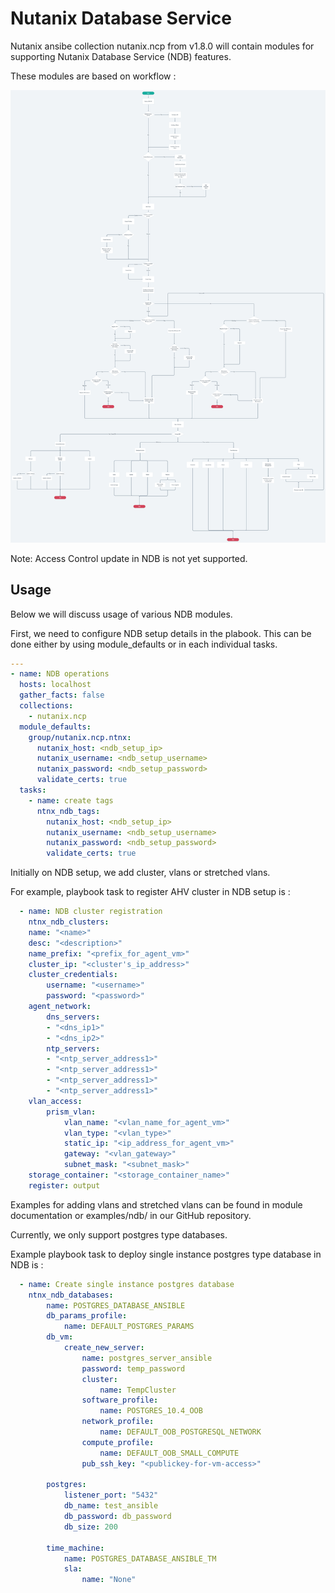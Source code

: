 # Nutanix Database Service
Nutanix ansibe collection nutanix.ncp from v1.8.0 will contain modules for supporting Nutanix Database Service (NDB) features.

These modules are based on workflow :

![NDB workflow](ndb_workflow.png)

Note: Access Control update in NDB is not yet supported.

## Usage
Below we will discuss usage of various NDB modules.

First, we need to configure NDB setup details in the plabook. This can be done either by using module_defaults or in each individual tasks.

```yaml
---
- name: NDB operations
  hosts: localhost
  gather_facts: false
  collections:
    - nutanix.ncp
  module_defaults:
    group/nutanix.ncp.ntnx:
      nutanix_host: <ndb_setup_ip>
      nutanix_username: <ndb_setup_username>
      nutanix_password: <ndb_setup_password>
      validate_certs: true
  tasks:
    - name: create tags
      ntnx_ndb_tags:
        nutanix_host: <ndb_setup_ip>
        nutanix_username: <ndb_setup_username>
        nutanix_password: <ndb_setup_password>
        validate_certs: true
```

Initially on NDB setup, we add cluster, vlans or stretched vlans.

For example, playbook task to register AHV cluster in NDB setup is :

```yaml
  - name: NDB cluster registration
    ntnx_ndb_clusters:
    name: "<name>"
    desc: "<description>"
    name_prefix: "<prefix_for_agent_vm>"
    cluster_ip: "<cluster's_ip_address>"
    cluster_credentials:
        username: "<username>"
        password: "<password>"
    agent_network:
        dns_servers:
        - "<dns_ip1>"
        - "<dns_ip2>"
        ntp_servers:
        - "<ntp_server_address1>"
        - "<ntp_server_address1>"
        - "<ntp_server_address1>"
        - "<ntp_server_address1>"
    vlan_access:
        prism_vlan:
            vlan_name: "<vlan_name_for_agent_vm>"
            vlan_type: "<vlan_type>"
            static_ip: "<ip_address_for_agent_vm>"
            gateway: "<vlan_gateway>"
            subnet_mask: "<subnet_mask>"
    storage_container: "<storage_container_name>"
    register: output
```

Examples for adding vlans and stretched vlans can be found in module documentation or examples/ndb/ in our GitHub repository.

Currently, we only support postgres type databases.

Example playbook task to deploy single instance postgres type database in NDB is :

```yaml
  - name: Create single instance postgres database
    ntnx_ndb_databases:
        name: POSTGRES_DATABASE_ANSIBLE
        db_params_profile:
            name: DEFAULT_POSTGRES_PARAMS
        db_vm:
            create_new_server:
                name: postgres_server_ansible
                password: temp_password
                cluster: 
                    name: TempCluster
                software_profile:
                    name: POSTGRES_10.4_OOB
                network_profile:
                    name: DEFAULT_OOB_POSTGRESQL_NETWORK
                compute_profile:
                    name: DEFAULT_OOB_SMALL_COMPUTE
                pub_ssh_key: "<publickey-for-vm-access>"
        
        postgres:
            listener_port: "5432"
            db_name: test_ansible
            db_password: db_password
            db_size: 200

        time_machine:
            name: POSTGRES_DATABASE_ANSIBLE_TM
            sla:
                name: "None"
```
